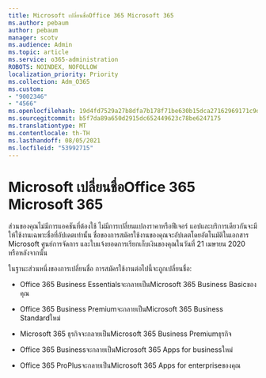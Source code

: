 ```yaml
---
title: Microsoft เปลี่ยนชื่อOffice 365 Microsoft 365
ms.author: pebaum
author: pebaum
manager: scotv
ms.audience: Admin
ms.topic: article
ms.service: o365-administration
ROBOTS: NOINDEX, NOFOLLOW
localization_priority: Priority
ms.collection: Adm_O365
ms.custom:
- "9002346"
- "4566"
ms.openlocfilehash: 19d4fd7529a27b8dfa7b178f71be630b15dca27162969171c9d0f3bbf820d983
ms.sourcegitcommit: b5f7da89a650d2915dc652449623c78be6247175
ms.translationtype: MT
ms.contentlocale: th-TH
ms.lasthandoff: 08/05/2021
ms.locfileid: "53992715"
---
```

# <a name="microsoft-is-renaming-office-365-to-microsoft-365"></a>Microsoft เปลี่ยนชื่อOffice 365 Microsoft 365

ส่วนของคุณไม่มีการแอคชันที่ต้องใช้ ไม่มีการเปลี่ยนแปลงราคาหรือฟีเจอร์ แอปและบริการเดียวกันจะมีให้ใช้งานเฉพาะชื่อที่อัปเดตเท่านั้น ชื่อของการสมัครใช้งานของคุณจะอัปเดตโดยอัตโนมัติในเอกสาร Microsoft ศูนย์การจัดการ และใบแจ้งยอดการเรียกเก็บเงินของคุณในวันที่ 21 เมษายน 2020 หรือหลังจากนั้น

ในฐานะส่วนหนึ่งของการเปลี่ยนชื่อ การสมัครใช้งานต่อไปนี้จะถูกเปลี่ยนชื่อ:

- Office 365 Business Essentialsจะกลายเป็นMicrosoft 365 Business Basicของคุณ

- Office 365 Business Premiumจะกลายเป็นMicrosoft 365 Business Standardใหม่

- Microsoft 365 ธุรกิจจะกลายเป็นMicrosoft 365 Business Premiumธุรกิจ

- Office 365 Businessจะกลายเป็นMicrosoft 365 Apps for businessใหม่

- Office 365 ProPlusจะกลายเป็นMicrosoft 365 Apps for enterpriseของคุณ
